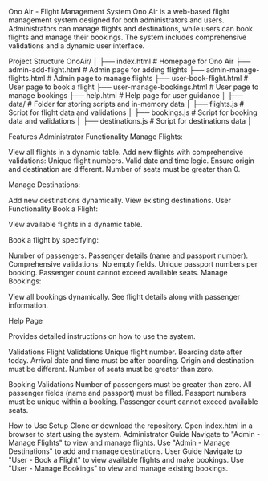 Ono Air - Flight Management System
Ono Air is a web-based flight management system designed for both administrators and users. Administrators can manage flights and destinations, while users can book flights and manage their bookings. The system includes comprehensive validations and a dynamic user interface.

Project Structure
OnoAir/
│
├── index.html                    # Homepage for Ono Air
├── admin-add-flight.html         # Admin page for adding flights
├── admin-manage-flights.html     # Admin page to manage flights
├── user-book-flight.html         # User page to book a flight
├── user-manage-bookings.html     # User page to manage bookings
├── help.html                     # Help page for user guidance
│
├── data/                         # Folder for storing scripts and in-memory data
│   ├── flights.js                # Script for flight data and validations
│   ├── bookings.js               # Script for booking data and validations
│   ├── destinations.js           # Script for destinations data
│

Features
Administrator Functionality
Manage Flights:

View all flights in a dynamic table.
Add new flights with comprehensive validations:
Unique flight numbers.
Valid date and time logic.
Ensure origin and destination are different.
Number of seats must be greater than 0.

Manage Destinations:

Add new destinations dynamically.
View existing destinations.
User Functionality
Book a Flight:

View available flights in a dynamic table.

Book a flight by specifying:

Number of passengers.
Passenger details (name and passport number).
Comprehensive validations:
No empty fields.
Unique passport numbers per booking.
Passenger count cannot exceed available seats.
Manage Bookings:

View all bookings dynamically.
See flight details along with passenger information.

Help Page

Provides detailed instructions on how to use the system.

Validations
Flight Validations
Unique flight number.
Boarding date after today.
Arrival date and time must be after boarding.
Origin and destination must be different.
Number of seats must be greater than zero.

Booking Validations
Number of passengers must be greater than zero.
All passenger fields (name and passport) must be filled.
Passport numbers must be unique within a booking.
Passenger count cannot exceed available seats.

How to Use
Setup
Clone or download the repository.
Open index.html in a browser to start using the system.
Administrator Guide
Navigate to "Admin - Manage Flights" to view and manage flights.
Use "Admin - Manage Destinations" to add and manage destinations.
User Guide
Navigate to "User - Book a Flight" to view available flights and make bookings.
Use "User - Manage Bookings" to view and manage existing bookings.
